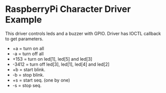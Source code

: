# RaspberryPi Character Driver Example
This driver controls leds and a buzzer with GPIO.
Driver has IOCTL callback to get parameters.
* +a = turn on all
* -a = turn off all
* +153 = turn on led[1], led[5] and led[3]
* -3412 = turn off led[3], led[1], led[4] and led[2]
* +b = start blink.
* -b = stop blink.
* +s = start seq. (one by one)
* -s = stop seq.
